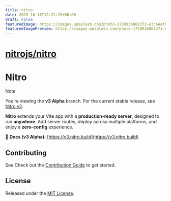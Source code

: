 ```yaml
---
title: nitro
date: 2025-10-16T12:21:15+08:00
draft: False
featuredImage: https://images.unsplash.com/photo-1759936802371-e3c6eaf657a1?ixid=M3w0NjAwMjJ8MHwxfHJhbmRvbXx8fHx8fHx8fDE3NjA1ODg0NTd8&ixlib=rb-4.1.0
featuredImagePreview: https://images.unsplash.com/photo-1759936802371-e3c6eaf657a1?ixid=M3w0NjAwMjJ8MHwxfHJhbmRvbXx8fHx8fHx8fDE3NjA1ODg0NTd8&ixlib=rb-4.1.0
---
```


# [nitrojs/nitro](https://github.com/nitrojs/nitro)

# Nitro

> [!NOTE]
> You’re viewing the **v3 Alpha** branch.
> For the current stable release, see [Nitro v2](https://github.com/nitrojs/nitro/tree/v2).

**Nitro** extends your Vite app with a **production-ready server**, designed to run **anywhere**.
Add server routes, deploy across multiple platforms, and enjoy a **zero-config** experience.

📘 **Docs (v3 Alpha):** [https://v3.nitro.build](https://v3.nitro.build)

## Contributing

See Check out the [Contribution Guide](./CONTRIBUTING.md) to get started.

## License

Released under the [MIT License](LICENSE).
